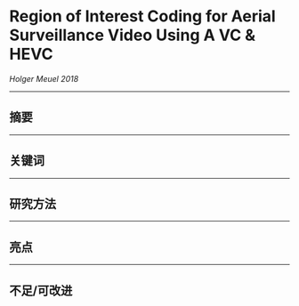 # Region of Interest Coding for Aerial Surveillance Video Using A VC & HEVC

*Holger Meuel 2018*

---
## 摘要

---
## 关键词

---
## 研究方法

---
## 亮点

---
## 不足/可改进
